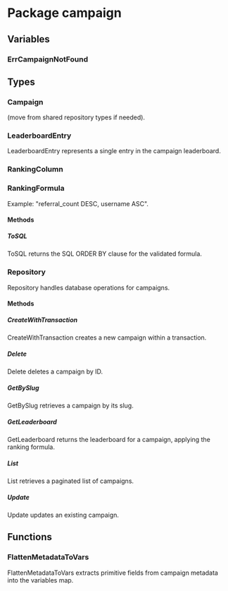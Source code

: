 # Package campaign

## Variables

### ErrCampaignNotFound

## Types

### Campaign

(move from shared repository types if needed).

### LeaderboardEntry

LeaderboardEntry represents a single entry in the campaign leaderboard.

### RankingColumn

### RankingFormula

Example: "referral_count DESC, username ASC".

#### Methods

##### ToSQL

ToSQL returns the SQL ORDER BY clause for the validated formula.

### Repository

Repository handles database operations for campaigns.

#### Methods

##### CreateWithTransaction

CreateWithTransaction creates a new campaign within a transaction.

##### Delete

Delete deletes a campaign by ID.

##### GetBySlug

GetBySlug retrieves a campaign by its slug.

##### GetLeaderboard

GetLeaderboard returns the leaderboard for a campaign, applying the ranking formula.

##### List

List retrieves a paginated list of campaigns.

##### Update

Update updates an existing campaign.

## Functions

### FlattenMetadataToVars

FlattenMetadataToVars extracts primitive fields from campaign metadata into the variables map.
